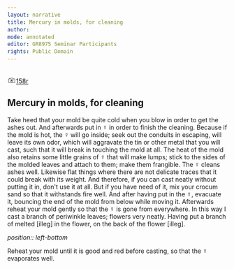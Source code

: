 ```yaml
---
layout: narrative
title: Mercury in molds, for cleaning
author:
mode: annotated
editor: GR8975 Seminar Participants
rights: Public Domain
---
```


 <br/><a href="http://gallica.bnf.fr/ark:/12148/btv1b10500001g/f321.item.zoom"><img src="../assets/photo-icon.png" alt="folio images" style="display:inline-block; margin-bottom:-3px;">158r</a><br/> 
## Mercury in molds, for cleaning

 
Take heed that your mold be quite cold when you blow in order to get the ashes out. And afterwards put in ☿ in order to finish the cleaning. Because if the mold is hot, the ☿ will go inside; seek out the conduits in escaping, will leave its own odor, which will aggravate the tin or other metal that you will cast, such that it will break in touching the mold at all. The heat of the mold also retains some little grains of ☿ that will make lumps; stick to the sides of the molded leaves and attach to them; make them frangible. The ☿ cleans ashes well. Likewise flat things where there are not delicate traces that it could break with its weight. And therefore, if you can cast neatly without putting it in, don't use it at all. But if you have need of it, mix your crocum sand so that it withstands fire well. And after having put in the ☿, evacuate it, bouncing the end of the mold from below while moving it. Afterwards reheat your mold gently so that the ☿ is gone from everywhere. In this way I cast a branch of periwinkle leaves; flowers very neatly. Having put a branch of melted [illeg] in the flower, on the back of the flower [illeg].
 
*position:: left-bottom*

Reheat your mold until it is good and red before casting, so that the ☿ evaporates well.
 
